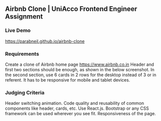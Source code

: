 ## Airbnb Clone | UniAcco Frontend Engineer Assignment

### Live Demo

https://parabneil.github.io/airbnb-clone

### Requirements

Create a clone of Airbnb home page https://www.airbnb.co.in
Header and first two sections should be enough, as shown in the below screenshot.
In the second section, use 6 cards in 2 rows for the desktop instead of 3 or in referent.
It has to be responsive for mobile and tablet devices.

### Judging Criteria

Header switching animation.
Code quality and reusability of common components like header, cards, etc.
Use React.js. Bootstrap or any CSS framework can be used wherever you see fit.
Responsiveness of the page.

